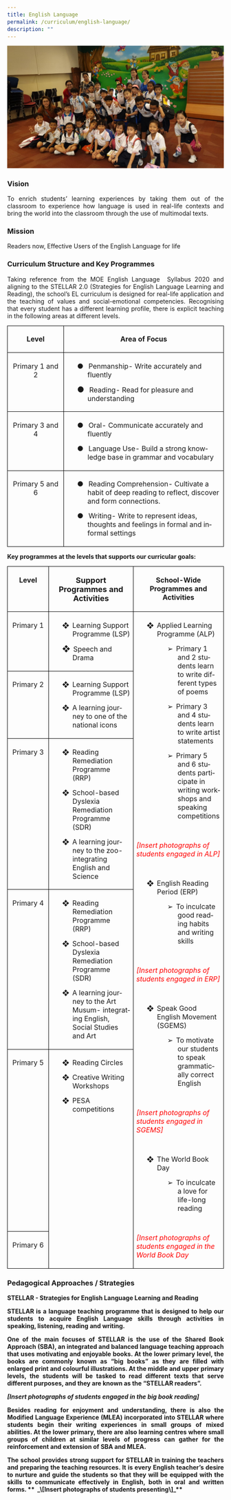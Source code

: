 ```yaml
---
title: English Language
permalink: /curriculum/english-language/
description: ""
---
```

![](/images/EL%201.jpg)

### Vision
<p style="text-align: justify;">To enrich students’ learning experiences by taking them out of the classroom to experience how language is used in real-life contexts and bring the world into the classroom through the use of multimodal texts.</p>

### Mission
<p style="text-align: justify;">Readers now, Effective Users of the English Language for life


### Curriculum Structure and Key Programmes
</p><p style="text-align: justify;">Taking reference from the MOE English Language&nbsp; Syllabus 2020 and aligning to the STELLAR 2.0 (Strategies for English Language Learning and Reading), the school’s EL curriculum is designed for real-life application and the teaching of values and social-emotional competencies. Recognising that every student has a different learning profile, there is explicit teaching in the following areas at different levels.</p>

<table class="MsoNormalTable" border="1" cellspacing="0" cellpadding="0" width="589" style="border-collapse:collapse;mso-table-layout-alt:fixed;border:none;
 mso-border-alt:solid black 1.0pt;mso-yfti-tbllook:1536;mso-padding-alt:0cm 5.4pt 0cm 5.4pt;
 mso-border-insideh:1.0pt solid black;mso-border-insidev:1.0pt solid black"><tbody><tr style="mso-yfti-irow:0;mso-yfti-firstrow:yes"><td width="145" valign="top" style="width:108.75pt;border:solid black 1.0pt;
  padding:5.0pt 5.0pt 5.0pt 5.0pt"><p class="MsoNormal" align="center" style="text-align:center;line-height:normal;
  mso-pagination:none;border:none;mso-padding-alt:31.0pt 31.0pt 31.0pt 31.0pt;
  mso-border-shadow:yes"><b style="mso-bidi-font-weight:normal"><span lang="EN-GB" style="font-size:12pt">Level</span></b></p></td><td width="444" valign="top" style="width:333.0pt;border:solid black 1.0pt;
  border-left:none;mso-border-left-alt:solid black 1.0pt;padding:5.0pt 5.0pt 5.0pt 5.0pt"><p class="MsoNormal" align="center" style="text-align:center;line-height:normal;
  mso-pagination:none;border:none;mso-padding-alt:31.0pt 31.0pt 31.0pt 31.0pt;
  mso-border-shadow:yes"><b style="mso-bidi-font-weight:normal"><span lang="EN-GB" style="font-size:12pt">Area of Focus</span></b></p></td></tr><tr style="mso-yfti-irow:1"><td width="145" valign="top" style="width:108.75pt;border:solid black 1.0pt;
  border-top:none;mso-border-top-alt:solid black 1.0pt;padding:5.0pt 5.0pt 5.0pt 5.0pt"><p class="MsoNormal" align="center" style="text-align:center;line-height:normal;
  mso-pagination:none;border:none;mso-padding-alt:31.0pt 31.0pt 31.0pt 31.0pt;
  mso-border-shadow:yes"><span lang="EN-GB" style="font-size:12pt">Primary 1 and 2</span></p></td><td width="444" valign="top" style="width:333.0pt;border-top:none;border-left:
  none;border-bottom:solid black 1.0pt;border-right:solid black 1.0pt;
  mso-border-top-alt:solid black 1.0pt;mso-border-left-alt:solid black 1.0pt;
  padding:5.0pt 5.0pt 5.0pt 5.0pt"><p class="MsoNormal" style="margin-left:36.0pt;text-indent:-18.0pt;line-height:
  normal;mso-pagination:none;mso-list:l0 level1 lfo1;border:none;mso-padding-alt:
  31.0pt 31.0pt 31.0pt 31.0pt;mso-border-shadow:yes"><span lang="EN-GB" style="font-size:12pt"><span style="mso-list:Ignore">●<span style="font:7.0pt &quot;Times New Roman&quot;">&nbsp;&nbsp;&nbsp;&nbsp; </span></span></span><span lang="EN-GB" style="font-size:12pt">Penmanship- Write accurately and fluently</span></p><p class="MsoNormal" style="margin-left:36.0pt;text-indent:-18.0pt;line-height:
  normal;mso-pagination:none;mso-list:l0 level1 lfo1;border:none;mso-padding-alt:
  31.0pt 31.0pt 31.0pt 31.0pt;mso-border-shadow:yes"><span lang="EN-GB" style="font-size:13.5pt"><span style="mso-list:Ignore">●<span style="font:7.0pt &quot;Times New Roman&quot;">&nbsp;&nbsp;&nbsp;&nbsp; </span></span></span><span lang="EN-GB" style="font-size:12pt">Reading- Read for pleasure and understanding</span></p></td></tr><tr style="mso-yfti-irow:2"><td width="145" valign="top" style="width:108.75pt;border:solid black 1.0pt;
  border-top:none;mso-border-top-alt:solid black 1.0pt;padding:5.0pt 5.0pt 5.0pt 5.0pt"><p class="MsoNormal" align="center" style="text-align:center;line-height:normal;
  mso-pagination:none;border:none;mso-padding-alt:31.0pt 31.0pt 31.0pt 31.0pt;
  mso-border-shadow:yes"><span lang="EN-GB" style="font-size:12pt">Primary 3 and 4</span></p></td><td width="444" valign="top" style="width:333.0pt;border-top:none;border-left:
  none;border-bottom:solid black 1.0pt;border-right:solid black 1.0pt;
  mso-border-top-alt:solid black 1.0pt;mso-border-left-alt:solid black 1.0pt;
  padding:5.0pt 5.0pt 5.0pt 5.0pt"><p class="MsoNormal" style="margin-left:36.0pt;text-indent:-18.0pt;line-height:
  normal;mso-pagination:none;mso-list:l1 level1 lfo3;border:none;mso-padding-alt:
  31.0pt 31.0pt 31.0pt 31.0pt;mso-border-shadow:yes"><span lang="EN-GB" style="font-size:12pt"><span style="mso-list:Ignore">●<span style="font:7.0pt &quot;Times New Roman&quot;">&nbsp;&nbsp;&nbsp;&nbsp; </span></span></span><span lang="EN-GB" style="font-size:12pt">Oral- Communicate accurately and fluently</span></p><p class="MsoNormal" style="margin-left:36.0pt;text-indent:-18.0pt;line-height:
  normal;mso-pagination:none;mso-list:l1 level1 lfo3;border:none;mso-padding-alt:
  31.0pt 31.0pt 31.0pt 31.0pt;mso-border-shadow:yes"><span lang="EN-GB" style="font-size:12pt"><span style="mso-list:Ignore">●<span style="font:7.0pt &quot;Times New Roman&quot;">&nbsp;&nbsp;&nbsp;&nbsp; </span></span></span><span lang="EN-GB" style="font-size:12pt">Language Use- Build a strong knowledge base in grammar and vocabulary</span></p></td></tr><tr style="mso-yfti-irow:3;mso-yfti-lastrow:yes"><td width="145" valign="top" style="width:108.75pt;border:solid black 1.0pt;
  border-top:none;mso-border-top-alt:solid black 1.0pt;padding:5.0pt 5.0pt 5.0pt 5.0pt"><p class="MsoNormal" align="center" style="text-align:center;line-height:normal;
  mso-pagination:none;border:none;mso-padding-alt:31.0pt 31.0pt 31.0pt 31.0pt;
  mso-border-shadow:yes"><span lang="EN-GB" style="font-size:12pt">Primary 5 and 6</span></p></td><td width="444" valign="top" style="width:333.0pt;border-top:none;border-left:
  none;border-bottom:solid black 1.0pt;border-right:solid black 1.0pt;
  mso-border-top-alt:solid black 1.0pt;mso-border-left-alt:solid black 1.0pt;
  padding:5.0pt 5.0pt 5.0pt 5.0pt"><p class="MsoNormal" style="margin-left:36.0pt;text-indent:-18.0pt;line-height:
  normal;mso-pagination:none;mso-list:l2 level1 lfo2"><span lang="EN-GB" style="font-size:12pt"><span style="mso-list:Ignore">●<span style="font:7.0pt &quot;Times New Roman&quot;">&nbsp;&nbsp;&nbsp;&nbsp; </span></span></span><span lang="EN-GB" style="font-size:12pt">Reading Comprehension- Cultivate a habit of deep reading to reflect, discover and form connections.</span></p><p class="MsoNormal" style="margin-left:36.0pt;text-indent:-18.0pt;line-height:
  normal;mso-pagination:none;mso-list:l2 level1 lfo2"><span lang="EN-GB" style="font-size:12pt"><span style="mso-list:Ignore">●<span style="font:7.0pt &quot;Times New Roman&quot;">&nbsp;&nbsp;&nbsp;&nbsp; </span></span></span><span lang="EN-GB" style="font-size:12pt">Writing- Write to represent ideas, thoughts and feelings in formal and informal settings</span></p></td></tr></tbody></table>

<p style="text-align: justify;"><strong>Key programmes at the levels that supports our curricular goals:

<table style="border-collapse:collapse;mso-table-layout-alt:fixed;border:none;
 mso-border-alt:solid black 1.0pt;mso-yfti-tbllook:1536;mso-padding-alt:0cm 5.4pt 0cm 5.4pt;
 mso-border-insideh:1.0pt solid black;mso-border-insidev:1.0pt solid black" width="652" cellpadding="0" cellspacing="0" border="1" class="MsoNormalTable"><tbody><tr style="mso-yfti-irow:0;mso-yfti-firstrow:yes;height:25.25pt"><td style="width:93.0pt;border:solid black 1.0pt;
  padding:5.0pt 5.0pt 5.0pt 5.0pt;height:25.25pt" valign="top" width="124"><p style="text-align:center;line-height:normal;
  mso-pagination:none;border:none;mso-padding-alt:31.0pt 31.0pt 31.0pt 31.0pt;
  mso-border-shadow:yes" align="center" class="MsoNormal"><b style="mso-bidi-font-weight:normal"><span style="font-size:12pt" lang="EN-GB">Level</span></b></p></td><td style="width:192.75pt;border:solid black 1.0pt;
  border-left:none;mso-border-left-alt:solid black 1.0pt;padding:5.0pt 5.0pt 5.0pt 5.0pt;
  height:25.25pt" valign="top" width="257"><p style="text-align:center;line-height:normal;
  mso-pagination:none;border:none;mso-padding-alt:31.0pt 31.0pt 31.0pt 31.0pt;
  mso-border-shadow:yes" align="center" class="MsoNormal"><b style="mso-bidi-font-weight:normal"><span style="font-size:13.5pt" lang="EN-GB">Support Programmes and Activities</span></b></p></td><td style="width:203.25pt;border:solid black 1.0pt;
  border-left:none;mso-border-left-alt:solid black 1.0pt;padding:5.0pt 5.0pt 5.0pt 5.0pt;
  height:25.25pt" valign="top" width="271"><p style="text-align:center;line-height:normal;
  mso-pagination:none;border:none;mso-padding-alt:31.0pt 31.0pt 31.0pt 31.0pt;
  mso-border-shadow:yes" align="center" class="MsoNormal"><b style="mso-bidi-font-weight:normal"><span style="font-size:12pt" lang="EN-GB">School-Wide Programmes and Activities</span></b></p></td></tr><tr style="mso-yfti-irow:1;height:23.5pt"><td style="width:93.0pt;border:solid black 1.0pt;
  border-top:none;mso-border-top-alt:solid black 1.0pt;padding:5.0pt 5.0pt 5.0pt 5.0pt;
  height:23.5pt" valign="top" width="124"><p style="text-align:center;line-height:normal;
  mso-pagination:none;border:none;mso-padding-alt:31.0pt 31.0pt 31.0pt 31.0pt;
  mso-border-shadow:yes" align="center" class="MsoNormal"><span style="font-size:12pt" lang="EN-GB">Primary 1</span></p></td><td style="width:192.75pt;border-top:none;border-left:
  none;border-bottom:solid black 1.0pt;border-right:solid black 1.0pt;
  mso-border-top-alt:solid black 1.0pt;mso-border-left-alt:solid black 1.0pt;
  padding:5.0pt 5.0pt 5.0pt 5.0pt;height:23.5pt" valign="top" width="257"><p style="margin-left:36.0pt;text-indent:-18.0pt;line-height:
  normal;mso-pagination:none;mso-list:l0 level1 lfo1;border:none;mso-padding-alt:
  31.0pt 31.0pt 31.0pt 31.0pt;mso-border-shadow:yes" class="MsoNormal"><span style="font-size:12pt" lang="EN-GB"><span style="mso-list:Ignore">❖<span style="font:7.0pt &quot;Times New Roman&quot;">&nbsp;&nbsp; </span></span></span><span style="font-size:12pt" lang="EN-GB">Learning Support Programme (LSP)</span></p><p style="margin-left:36.0pt;text-indent:-18.0pt;line-height:
  normal;mso-pagination:none;mso-list:l0 level1 lfo1;border:none;mso-padding-alt:
  31.0pt 31.0pt 31.0pt 31.0pt;mso-border-shadow:yes" class="MsoNormal"><span style="font-size:13.5pt" lang="EN-GB"><span style="mso-list:Ignore">❖<span style="font:7.0pt &quot;Times New Roman&quot;">&nbsp;&nbsp; </span></span></span><span style="font-size:12pt" lang="EN-GB">Speech and Drama<span style="mso-tab-count:
  1">&nbsp;&nbsp;&nbsp;&nbsp;&nbsp;&nbsp;</span></span></p></td><td style="width:203.25pt;border-top:none;
  border-left:none;border-bottom:solid black 1.0pt;border-right:solid black 1.0pt;
  mso-border-top-alt:solid black 1.0pt;mso-border-left-alt:solid black 1.0pt;
  padding:5.0pt 5.0pt 5.0pt 5.0pt;height:23.5pt" valign="top" rowspan="6" width="271"><p style="margin-left:36.0pt;text-indent:-18.0pt;line-height:
  normal;mso-pagination:none;mso-list:l5 level1 lfo4;border:none;mso-padding-alt:
  31.0pt 31.0pt 31.0pt 31.0pt;mso-border-shadow:yes" class="MsoNormal"><span style="font-size:12pt" lang="EN-GB"><span style="mso-list:Ignore">❖<span style="font:7.0pt &quot;Times New Roman&quot;">&nbsp;&nbsp; </span></span></span><span style="font-size:12pt" lang="EN-GB">Applied Learning Programme (ALP)</span></p><p style="margin-left:72.0pt;text-indent:-18.0pt;line-height:
  normal;mso-pagination:none;mso-list:l5 level2 lfo4;border:none;mso-padding-alt:
  31.0pt 31.0pt 31.0pt 31.0pt;mso-border-shadow:yes" class="MsoNormal"><span style="font-size:12pt" lang="EN-GB"><span style="mso-list:Ignore">➢<span style="font:7.0pt &quot;Times New Roman&quot;">&nbsp;&nbsp; </span></span></span><span style="font-size:12pt" lang="EN-GB">Primary 1 and 2 students learn to write different types of poems</span></p><p style="margin-left:72.0pt;text-indent:-18.0pt;line-height:
  normal;mso-pagination:none;mso-list:l5 level2 lfo4;border:none;mso-padding-alt:
  31.0pt 31.0pt 31.0pt 31.0pt;mso-border-shadow:yes" class="MsoNormal"><span style="font-size:12pt" lang="EN-GB"><span style="mso-list:Ignore">➢<span style="font:7.0pt &quot;Times New Roman&quot;">&nbsp;&nbsp; </span></span></span><span style="font-size:12pt" lang="EN-GB">Primary 3 and 4 students learn to write artist statements</span></p><p style="margin-left:72.0pt;text-indent:-18.0pt;line-height:
  normal;mso-pagination:none;mso-list:l5 level2 lfo4;border:none;mso-padding-alt:
  31.0pt 31.0pt 31.0pt 31.0pt;mso-border-shadow:yes" class="MsoNormal"><span style="font-size:12pt" lang="EN-GB"><span style="mso-list:Ignore">➢<span style="font:7.0pt &quot;Times New Roman&quot;">&nbsp;&nbsp; </span></span></span><span style="font-size:12pt" lang="EN-GB">Primary 5 and 6 students participate in writing workshops and speaking competitions</span></p><p style="margin-left:72.0pt;line-height:normal;mso-pagination:
  none;border:none;mso-padding-alt:31.0pt 31.0pt 31.0pt 31.0pt;mso-border-shadow:
  yes" class="MsoNormal"><span style="font-size:12pt" lang="EN-GB">&nbsp;</span></p><p style="line-height:normal;mso-pagination:none;border:none;
  mso-padding-alt:31.0pt 31.0pt 31.0pt 31.0pt;mso-border-shadow:yes" class="MsoNormal"><i style="mso-bidi-font-style:normal"><span style="font-size:12pt;
  color:red" lang="EN-GB">[Insert photographs of students engaged in ALP]</span></i></p><p style="margin-left:72.0pt;line-height:normal;mso-pagination:
  none;border:none;mso-padding-alt:31.0pt 31.0pt 31.0pt 31.0pt;mso-border-shadow:
  yes" class="MsoNormal"><span style="font-size:12pt" lang="EN-GB">&nbsp;</span></p><p style="margin-left:36.0pt;text-indent:-18.0pt;line-height:
  normal;mso-pagination:none;mso-list:l5 level1 lfo4;border:none;mso-padding-alt:
  31.0pt 31.0pt 31.0pt 31.0pt;mso-border-shadow:yes" class="MsoNormal"><span style="font-size:12pt" lang="EN-GB"><span style="mso-list:Ignore">❖<span style="font:7.0pt &quot;Times New Roman&quot;">&nbsp;&nbsp; </span></span></span><span style="font-size:12pt" lang="EN-GB">English Reading Period (ERP)</span></p><p style="margin-left:72.0pt;text-indent:-18.0pt;line-height:
  normal;mso-pagination:none;mso-list:l5 level2 lfo4;border:none;mso-padding-alt:
  31.0pt 31.0pt 31.0pt 31.0pt;mso-border-shadow:yes" class="MsoNormal"><span style="font-size:12pt" lang="EN-GB"><span style="mso-list:Ignore">➢<span style="font:7.0pt &quot;Times New Roman&quot;">&nbsp;&nbsp; </span></span></span><span style="font-size:12pt" lang="EN-GB">To inculcate good reading habits and writing skills<span style="mso-spacerun:yes">&nbsp;</span></span></p><p style="line-height:normal;mso-pagination:none;border:none;
  mso-padding-alt:31.0pt 31.0pt 31.0pt 31.0pt;mso-border-shadow:yes" class="MsoNormal"><span style="font-size:12pt" lang="EN-GB">&nbsp;</span></p><p style="line-height:normal;mso-pagination:none" class="MsoNormal"><i style="mso-bidi-font-style:normal"><span style="font-size:12pt;
  color:red" lang="EN-GB">[Insert photographs of students engaged in ERP]</span></i><span style="font-size:12pt" lang="EN-GB"></span></p><p style="line-height:normal;mso-pagination:none" class="MsoNormal"><span style="font-size:12pt" lang="EN-GB">&nbsp;</span></p><p style="margin-left:36.0pt;text-indent:-18.0pt;line-height:
  normal;mso-pagination:none;mso-list:l3 level1 lfo5;border:none;mso-padding-alt:
  31.0pt 31.0pt 31.0pt 31.0pt;mso-border-shadow:yes" class="MsoNormal"><span style="font-size:12pt" lang="EN-GB"><span style="mso-list:Ignore">❖<span style="font:7.0pt &quot;Times New Roman&quot;">&nbsp;&nbsp; </span></span></span><span style="font-size:12pt" lang="EN-GB">Speak Good English Movement (SGEMS)</span></p><p style="margin-left:72.0pt;text-indent:-18.0pt;line-height:
  normal;mso-pagination:none;mso-list:l3 level2 lfo5;border:none;mso-padding-alt:
  31.0pt 31.0pt 31.0pt 31.0pt;mso-border-shadow:yes" class="MsoNormal"><span style="font-size:12pt" lang="EN-GB"><span style="mso-list:Ignore">➢<span style="font:7.0pt &quot;Times New Roman&quot;">&nbsp;&nbsp; </span></span></span><span style="font-size:12pt" lang="EN-GB">To motivate our students to speak grammatically correct English</span></p><p style="line-height:normal;mso-pagination:none;border:none;
  mso-padding-alt:31.0pt 31.0pt 31.0pt 31.0pt;mso-border-shadow:yes" class="MsoNormal"><span style="font-size:12pt" lang="EN-GB">&nbsp;</span></p><p style="line-height:normal;mso-pagination:none" class="MsoNormal"><i style="mso-bidi-font-style:normal"><span style="font-size:12pt;
  color:red" lang="EN-GB">[Insert photographs of students engaged in SGEMS]</span></i></p><p style="line-height:normal;mso-pagination:none" class="MsoNormal"><i style="mso-bidi-font-style:normal"><span style="font-size:12pt;
  color:red" lang="EN-GB">&nbsp;</span></i></p><p style="margin-left:36.0pt;text-indent:-18.0pt;line-height:
  normal;mso-pagination:none;mso-list:l2 level1 lfo3;border:none;mso-padding-alt:
  31.0pt 31.0pt 31.0pt 31.0pt;mso-border-shadow:yes" class="MsoNormal"><span style="font-size:12pt" lang="EN-GB"><span style="mso-list:Ignore">❖<span style="font:7.0pt &quot;Times New Roman&quot;">&nbsp;&nbsp; </span></span></span><span style="font-size:12pt" lang="EN-GB">The World Book Day</span></p><p style="margin-left:72.0pt;text-indent:-18.0pt;line-height:
  normal;mso-pagination:none;mso-list:l2 level2 lfo3;border:none;mso-padding-alt:
  31.0pt 31.0pt 31.0pt 31.0pt;mso-border-shadow:yes" class="MsoNormal"><span style="font-size:12pt" lang="EN-GB"><span style="mso-list:Ignore">➢<span style="font:7.0pt &quot;Times New Roman&quot;">&nbsp;&nbsp; </span></span></span><span style="font-size:12pt" lang="EN-GB">To inculcate a love for life-long reading</span></p><p style="line-height:normal;mso-pagination:none;border:none;
  mso-padding-alt:31.0pt 31.0pt 31.0pt 31.0pt;mso-border-shadow:yes" class="MsoNormal"><span style="font-size:12pt" lang="EN-GB">&nbsp;</span></p><p style="line-height:normal;mso-pagination:none" class="MsoNormal"><i style="mso-bidi-font-style:normal"><span style="font-size:12pt;
  color:red" lang="EN-GB">[Insert photographs of students engaged in the World Book Day</span></i><span style="font-size:12pt" lang="EN-GB"></span></p></td></tr><tr style="mso-yfti-irow:2;height:23.5pt"><td style="width:93.0pt;border:solid black 1.0pt;
  border-top:none;mso-border-top-alt:solid black 1.0pt;padding:5.0pt 5.0pt 5.0pt 5.0pt;
  height:23.5pt" valign="top" width="124"><p style="text-align:center;line-height:normal;
  mso-pagination:none;border:none;mso-padding-alt:31.0pt 31.0pt 31.0pt 31.0pt;
  mso-border-shadow:yes" align="center" class="MsoNormal"><span style="font-size:12pt" lang="EN-GB">Primary 2</span></p></td><td style="width:192.75pt;border-top:none;border-left:
  none;border-bottom:solid black 1.0pt;border-right:solid black 1.0pt;
  mso-border-top-alt:solid black 1.0pt;mso-border-left-alt:solid black 1.0pt;
  padding:5.0pt 5.0pt 5.0pt 5.0pt;height:23.5pt" valign="top" width="257"><p style="margin-left:36.0pt;text-indent:-18.0pt;line-height:
  normal;mso-pagination:none;mso-list:l1 level1 lfo2" class="MsoNormal"><span style="font-size:12pt" lang="EN-GB"><span style="mso-list:Ignore">❖<span style="font:7.0pt &quot;Times New Roman&quot;">&nbsp;&nbsp; </span></span></span><span style="font-size:12pt" lang="EN-GB">Learning Support Programme (LSP)</span></p><p style="margin-left:36.0pt;text-indent:-18.0pt;line-height:
  normal;mso-pagination:none;mso-list:l1 level1 lfo2;border:none;mso-padding-alt:
  31.0pt 31.0pt 31.0pt 31.0pt;mso-border-shadow:yes" class="MsoNormal"><span style="font-size:12pt" lang="EN-GB"><span style="mso-list:Ignore">❖<span style="font:7.0pt &quot;Times New Roman&quot;">&nbsp;&nbsp; </span></span></span><span style="font-size:12pt" lang="EN-GB">A learning journey to one of the national icons</span></p></td></tr><tr style="mso-yfti-irow:3;height:23.5pt"><td style="width:93.0pt;border:solid black 1.0pt;
  border-top:none;mso-border-top-alt:solid black 1.0pt;padding:5.0pt 5.0pt 5.0pt 5.0pt;
  height:23.5pt" valign="top" width="124"><p style="text-align:center;line-height:normal;
  mso-pagination:none;border:none;mso-padding-alt:31.0pt 31.0pt 31.0pt 31.0pt;
  mso-border-shadow:yes" align="center" class="MsoNormal"><span style="font-size:12pt" lang="EN-GB">Primary 3</span></p></td><td style="width:192.75pt;border-top:none;border-left:
  none;border-bottom:solid black 1.0pt;border-right:solid black 1.0pt;
  mso-border-top-alt:solid black 1.0pt;mso-border-left-alt:solid black 1.0pt;
  padding:5.0pt 5.0pt 5.0pt 5.0pt;height:23.5pt" valign="top" width="257"><p style="margin-left:36.0pt;text-indent:-18.0pt;line-height:
  normal;mso-pagination:none;mso-list:l1 level1 lfo2" class="MsoNormal"><span style="font-size:12pt" lang="EN-GB"><span style="mso-list:Ignore">❖<span style="font:7.0pt &quot;Times New Roman&quot;">&nbsp;&nbsp; </span></span></span><span style="font-size:12pt" lang="EN-GB">Reading Remediation Programme (RRP)</span></p><p style="margin-left:36.0pt;text-indent:-18.0pt;line-height:
  normal;mso-pagination:none;mso-list:l1 level1 lfo2" class="MsoNormal"><span style="font-size:12pt" lang="EN-GB"><span style="mso-list:Ignore">❖<span style="font:7.0pt &quot;Times New Roman&quot;">&nbsp;&nbsp; </span></span></span><span style="font-size:12pt" lang="EN-GB">School-based Dyslexia Remediation Programme (SDR)</span></p><p style="margin-left:36.0pt;text-indent:-18.0pt;line-height:
  normal;mso-pagination:none;mso-list:l1 level1 lfo2" class="MsoNormal"><span style="font-size:12pt" lang="EN-GB"><span style="mso-list:Ignore">❖<span style="font:7.0pt &quot;Times New Roman&quot;">&nbsp;&nbsp; </span></span></span><span style="font-size:12pt" lang="EN-GB">A learning journey to the zoo- integrating English and Science</span></p></td></tr><tr style="mso-yfti-irow:4;height:23.5pt"><td style="width:93.0pt;border:solid black 1.0pt;
  border-top:none;mso-border-top-alt:solid black 1.0pt;padding:5.0pt 5.0pt 5.0pt 5.0pt;
  height:23.5pt" valign="top" width="124"><p style="text-align:center;line-height:normal;
  mso-pagination:none;border:none;mso-padding-alt:31.0pt 31.0pt 31.0pt 31.0pt;
  mso-border-shadow:yes" align="center" class="MsoNormal"><span style="font-size:12pt" lang="EN-GB">Primary 4</span></p></td><td style="width:192.75pt;border-top:none;border-left:
  none;border-bottom:solid black 1.0pt;border-right:solid black 1.0pt;
  mso-border-top-alt:solid black 1.0pt;mso-border-left-alt:solid black 1.0pt;
  padding:5.0pt 5.0pt 5.0pt 5.0pt;height:23.5pt" valign="top" width="257"><p style="margin-left:36.0pt;text-indent:-18.0pt;line-height:
  normal;mso-pagination:none;mso-list:l1 level1 lfo2" class="MsoNormal"><span style="font-size:12pt" lang="EN-GB"><span style="mso-list:Ignore">❖<span style="font:7.0pt &quot;Times New Roman&quot;">&nbsp;&nbsp; </span></span></span><span style="font-size:12pt" lang="EN-GB">Reading Remediation Programme (RRP)</span></p><p style="margin-left:36.0pt;text-indent:-18.0pt;line-height:
  normal;mso-pagination:none;mso-list:l1 level1 lfo2" class="MsoNormal"><span style="font-size:12pt" lang="EN-GB"><span style="mso-list:Ignore">❖<span style="font:7.0pt &quot;Times New Roman&quot;">&nbsp;&nbsp; </span></span></span><span style="font-size:12pt" lang="EN-GB">School-based Dyslexia Remediation Programme (SDR)</span></p><p style="margin-left:36.0pt;text-indent:-18.0pt;line-height:
  normal;mso-pagination:none;mso-list:l1 level1 lfo2" class="MsoNormal"><span style="font-size:12pt" lang="EN-GB"><span style="mso-list:Ignore">❖<span style="font:7.0pt &quot;Times New Roman&quot;">&nbsp;&nbsp; </span></span></span><span style="font-size:12pt" lang="EN-GB">A learning journey to the Art Musum- integrating English, Social Studies and Art</span></p></td></tr><tr style="mso-yfti-irow:5;height:23.5pt"><td style="width:93.0pt;border:solid black 1.0pt;
  border-top:none;mso-border-top-alt:solid black 1.0pt;padding:5.0pt 5.0pt 5.0pt 5.0pt;
  height:23.5pt" valign="top" width="124"><p style="text-align:center;line-height:normal;
  mso-pagination:none;border:none;mso-padding-alt:31.0pt 31.0pt 31.0pt 31.0pt;
  mso-border-shadow:yes" align="center" class="MsoNormal"><span style="font-size:12pt" lang="EN-GB">Primary 5</span></p></td><td style="width:192.75pt;border-top:none;
  border-left:none;border-bottom:solid black 1.0pt;border-right:solid black 1.0pt;
  mso-border-top-alt:solid black 1.0pt;mso-border-left-alt:solid black 1.0pt;
  padding:5.0pt 5.0pt 5.0pt 5.0pt;height:23.5pt" valign="top" rowspan="2" width="257"><p style="margin-left:36.0pt;text-indent:-18.0pt;line-height:
  normal;mso-pagination:none;mso-list:l4 level1 lfo6;border:none;mso-padding-alt:
  31.0pt 31.0pt 31.0pt 31.0pt;mso-border-shadow:yes" class="MsoNormal"><span style="font-size:12pt" lang="EN-GB"><span style="mso-list:Ignore">❖<span style="font:7.0pt &quot;Times New Roman&quot;">&nbsp;&nbsp; </span></span></span><span style="font-size:12pt" lang="EN-GB">Reading Circles</span></p><p style="margin-left:36.0pt;text-indent:-18.0pt;line-height:
  normal;mso-pagination:none;mso-list:l4 level1 lfo6;border:none;mso-padding-alt:
  31.0pt 31.0pt 31.0pt 31.0pt;mso-border-shadow:yes" class="MsoNormal"><span style="font-size:12pt" lang="EN-GB"><span style="mso-list:Ignore">❖<span style="font:7.0pt &quot;Times New Roman&quot;">&nbsp;&nbsp; </span></span></span><span style="font-size:12pt" lang="EN-GB">Creative Writing Workshops</span></p><p style="margin-left:36.0pt;text-indent:-18.0pt;line-height:
  normal;mso-pagination:none;mso-list:l4 level1 lfo6;border:none;mso-padding-alt:
  31.0pt 31.0pt 31.0pt 31.0pt;mso-border-shadow:yes" class="MsoNormal"><span style="font-size:12pt" lang="EN-GB"><span style="mso-list:Ignore">❖<span style="font:7.0pt &quot;Times New Roman&quot;">&nbsp;&nbsp; </span></span></span><span style="font-size:12pt" lang="EN-GB">PESA competitions</span></p></td></tr><tr style="mso-yfti-irow:6;mso-yfti-lastrow:yes;height:23.5pt"><td style="width:93.0pt;border:solid black 1.0pt;
  border-top:none;mso-border-top-alt:solid black 1.0pt;padding:5.0pt 5.0pt 5.0pt 5.0pt;
  height:23.5pt" valign="top" width="124"><p style="text-align:center;line-height:normal;
  mso-pagination:none;border:none;mso-padding-alt:31.0pt 31.0pt 31.0pt 31.0pt;
  mso-border-shadow:yes" align="center" class="MsoNormal"><span style="font-size:12pt" lang="EN-GB">Primary 6</span></p></td></tr></tbody></table>


### Pedagogical Approaches / Strategies

 **STELLAR - Strategies for English Language Learning and Reading**  

</p><p style="text-align: justify;">STELLAR is a language teaching programme that is designed to help our students to acquire English Language skills through activities in speaking, listening, reading and writing.

</p><p style="text-align: justify;">One of the main focuses of STELLAR is the use of the Shared Book Approach (SBA), an integrated and balanced language teaching approach that uses motivating and enjoyable books. At the lower primary level, the books are commonly known as “big books” as they are filled with enlarged print and colourful illustrations. At the middle and upper primary levels, the students will be tasked to read different texts that serve different purposes, and they are known as the “STELLAR readers”.

**_\[Insert photographs of students engaged in the big book reading\]_**

</p><p style="text-align: justify;">Besides reading for enjoyment and understanding, there is also the Modified Language Experience (MLEA) incorporated into STELLAR where students begin their writing experiences in small groups of mixed abilities. At the lower primary, there are also learning centres where small groups of children at similar levels of progress can gather for the reinforcement and extension of SBA and MLEA.

</p><p style="text-align: justify;">The school provides strong support for STELLAR in training the teachers and preparing the teaching resources. It is every English teacher’s desire to nurture and guide the students so that they will be equipped with the skills to communicate effectively in English, both in oral and written forms.
**
&nbsp;_\[Insert photographs of students presenting\]_**
	</p>